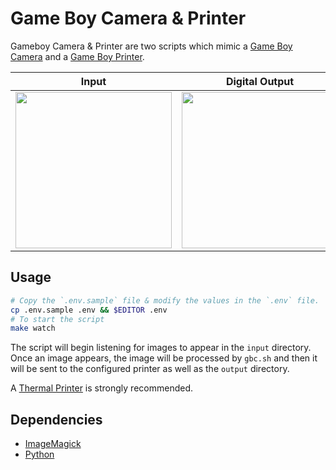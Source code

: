 # Game Boy Camera & Printer

Gameboy Camera & Printer are two scripts which mimic a [Game Boy Camera](https://en.wikipedia.org/wiki/Game_Boy_Camera) and a [Game Boy Printer](https://en.wikipedia.org/wiki/Game_Boy_Printer).

|                                                  Input                                                   |                                              Digital Output                                              |                                               Print Output                                               |
| :------------------------------------------------------------------------------------------------------: | :------------------------------------------------------------------------------------------------------: | :------------------------------------------------------------------------------------------------------: |
| <img src="https://github.com/user-attachments/assets/ba53211a-5e34-47a6-845a-dc5a9ee4e986" height="250"> | <img src="https://github.com/user-attachments/assets/d3dc1c9a-6648-438a-8988-fbe8f67a2598" height="250"> | <img src="https://github.com/user-attachments/assets/5c96eaa7-60d6-4110-9759-3c1f6e4077c5" height="250"> |

## Usage

```sh
# Copy the `.env.sample` file & modify the values in the `.env` file.
cp .env.sample .env && $EDITOR .env
# To start the script
make watch
```

The script will begin listening for images to appear in the `input` directory. Once an image appears, the image will be processed by `gbc.sh` and then it will be sent to the configured printer as well as the `output` directory.

A [Thermal Printer](https://en.wikipedia.org/wiki/Game_Boy_Printer#Thermal_paper) is strongly recommended.

## Dependencies

- [ImageMagick](https://imagemagick.org)
- [Python](https://www.python.org/downloads/)
